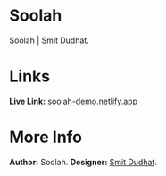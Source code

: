 # Soolah
Soolah | Smit Dudhat. 

# Links
<b>Live Link:</b> <a href="soolah-demo.netlify.app" target="_blank">soolah-demo.netlify.app</a>

# More Info
<b>Author:</b> Soolah.
<b>Designer:</b> <a href="https://smit-dudhat.myshopify.com/" target="_blank">Smit Dudhat</a>.